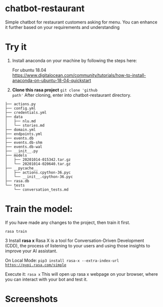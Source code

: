 # chatbot-restaurant

Simple chatbot for restaurant customers asking for menu.
You can enhance it further based on your requirements and understanding


# Try it
1. Install anaconda on your machine by following the steps here:

    For ubuntu 18.04
    https://www.digitalocean.com/community/tutorials/how-to-install-anaconda-on-ubuntu-18-04-quickstart

2. <b>Clone this rasa project</b>
 <code>git clone 'github path'</code>
  After cloning, enter into chatbot-restaurant directory. 
```
├── actions.py
├── config.yml
├── credentials.yml
├── data
│   ├── nlu.md
│   └── stories.md
├── domain.yml
├── endpoints.yml
├── events.db
├── events.db-shm
├── events.db-wal
├── __init__.py
├── models
│   ├── 20201014-015342.tar.gz
│   └── 20201014-020640.tar.gz
├── __pycache__
│   ├── actions.cpython-36.pyc
│   └── __init__.cpython-36.pyc
├── rasa.db
└── tests
    └── conversation_tests.md
```

 # Train the model:
  If you have made any changes to the project, then train it first.
  
  `rasa train`
  
3 Install <b>rasa x</b>
  Rasa X is a tool for Conversation-Driven Development (CDD), the process of listening to your users and using those insights to improve your AI assistant.

  On Local Mode:
  <code>pip3 install rasa-x --extra-index-url https://pypi.rasa.com/simple</code>

  Execute it:
  `rasa x`
  This will open up rasa x webpage on your browser, where you can interact with your bot and test it.
  


# Screenshots


